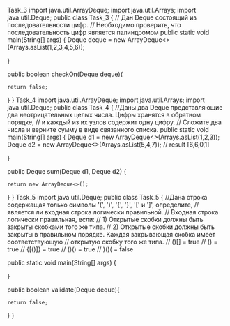 Task_3
import java.util.ArrayDeque;
import java.util.Arrays;
import java.util.Deque;
public class Task_3 {
// Дан Deque состоящий из последовательности цифр.
// Необходимо проверить, что последовательность цифр является палиндромом
public static void main(String[] args) {
    Deque<Integer> deque = new ArrayDeque<>(Arrays.asList(1,2,3,4,5,6));

}


public boolean checkOn(Deque<Integer> deque){

    return false;
}
}
Task_4
import java.util.ArrayDeque;
import java.util.Arrays;
import java.util.Deque;
public class Task_4 {
//Даны два Deque представляющие два неотрицательных целых числа. Цифры хранятся в обратном порядке,
// и каждый из их узлов содержит одну цифру.
// Сложите два числа и верните сумму в виде связанного списка.
public static void main(String[] args) {
    Deque<Integer> d1 = new ArrayDeque<>(Arrays.asList(1,2,3));
    Deque<Integer> d2 = new ArrayDeque<>(Arrays.asList(5,4,7));
    // result [6,6,0,1]

}


public Deque<Integer> sum(Deque<Integer> d1, Deque<Integer> d2) {

    return new ArrayDeque<>();
}
}
Task_5
import java.util.Deque;
public class Task_5 {
//Дана строка содержащая только символы '(', ')', '{', '}', '[' и ']', определите,
// является ли входная строка логически правильной.
// Входная строка логически правильная, если:
// 1) Открытые скобки должны быть закрыты скобками того же типа.
// 2) Открытые скобки должны быть закрыты в правильном порядке. Каждая закрывающая скобка имеет соответствующую
// открытую скобку того же типа.
// ()[] = true
// () = true
// {[()]} = true
// ()() = true
// )()( = false

public static void main(String[] args) {

}

public boolean validate(Deque<Integer> deque){

    return false;
}
}